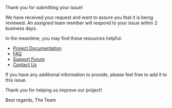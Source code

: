 Thank you for submitting your issue!

We have received your request and want to assure you that it is being reviewed. An assigned team member will respond to your issue within 2 business days.

In the meantime, you may find these resources helpful:

- [Project Documentation](https://example.com/docs)
- [FAQ](https://example.com/faq)
- [Support Forum](https://example.com/forum)
- [Contact Us](https://example.com/contact)

If you have any additional information to provide, please feel free to add it to this issue.

Thank you for helping us improve our project!

Best regards,
The Team
